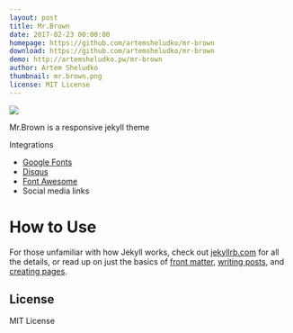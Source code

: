 ```yaml
---
layout: post
title: Mr.Brown
date: 2017-02-23 00:00:00
homepage: https://github.com/artemsheludko/mr-brown
download: https://github.com/artemsheludko/mr-brown
demo: http://artemsheludko.pw/mr-brown
author: Artem Sheludko
thumbnail: mr.brown.png
license: MIT License
---
```


![](https://github.com/artemsheludko/mr-brown/blob/master/assets/images/mr.brown.jpg?raw=true)

Mr.Brown is a responsive jekyll theme

Integrations
  - [Google Fonts](https://fonts.google.com/)
  - [Disqus](https://disqus.com/)
  - [Font Awesome](http://fontawesome.io/)
  - Social media links

# How to Use

  For those unfamiliar with how Jekyll works, check out [jekyllrb.com](https://jekyllrb.com/) for all the details,
  or read up on just the basics of [front matter](https://jekyllrb.com/docs/frontmatter/), [writing posts](https://jekyllrb.com/docs/posts/),
  and [creating pages](https://jekyllrb.com/docs/pages/).

## License

MIT License
